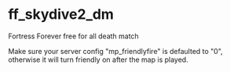 # ff_skydive2_dm
Fortress Forever free for all death match

Make sure your server config "mp_friendlyfire" is defaulted to "0", otherwise it will turn friendly on after the map is played.
